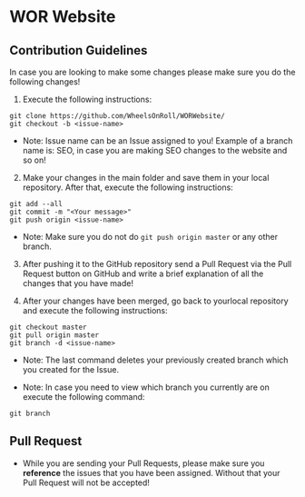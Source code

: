 # WOR Website

## Contribution Guidelines

In case you are looking to make some changes please make sure you do the following changes!

1. Execute the following instructions:
```git
git clone https://github.com/WheelsOnRoll/WORWebsite/
git checkout -b <issue-name>
```
* Note: Issue name can be an Issue assigned to you! Example of a branch name is: SEO, in case you are making SEO changes to the website and so on!

2. Make your changes in the main folder and save them in your local repository. After that, execute the following instructions:
```git
git add --all
git commit -m "<Your message>"
git push origin <issue-name>
```
* Note: Make sure you do not do `git push origin master` or any other branch.

3. After pushing it to the GitHub repository send a Pull Request via the Pull Request button on GitHub and write a brief explanation of all the changes that you have made!

4. After your changes have been merged, go back to yourlocal repository and execute the following instructions:
```git
git checkout master
git pull origin master
git branch -d <issue-name>
```
* Note: The last command deletes your previously created branch which you created for the Issue.

* Note: In case you need to view which branch you currently are on execute the following command:
```git
git branch
```

## Pull Request
* While you are sending your Pull Requests, please make sure you **reference** the issues that you have been assigned. Without that your Pull Request will not be accepted!


